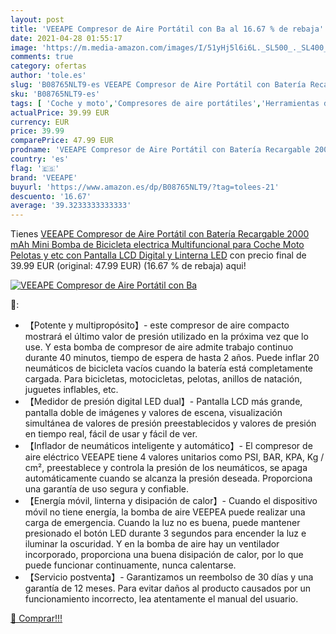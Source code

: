 ```yaml
---
layout: post
title: 'VEEAPE Compresor de Aire Portátil con Ba al 16.67 % de rebaja'
date: 2021-04-28 01:55:17
image: 'https://m.media-amazon.com/images/I/51yHj5l6i6L._SL500_._SL400_.jpg'
comments: true
category: ofertas
author: 'tole.es'
slug: 'B08765NLT9-es VEEAPE Compresor de Aire Portátil con Batería Recargable...'
sku: 'B08765NLT9-es'
tags: [ 'Coche y moto','Compresores de aire portátiles','Herramientas de neumáticos y ruedas','Herramientas para coche','bicicleta','veeape', ]
actualPrice: 39.99 EUR
currency: EUR
price: 39.99
comparePrice: 47.99 EUR
prodname: 'VEEAPE Compresor de Aire Portátil con Batería Recargable 2000 mAh  Mini Bomba de Bicicleta electrica  Multifuncional para Coche  Moto  Pelotas y etc  con Pantalla LCD Digital y Linterna LED'
country: 'es'
flag: '🇪🇸'
brand: 'VEEAPE'
buyurl: 'https://www.amazon.es/dp/B08765NLT9/?tag=tolees-21'
descuento: '16.67'
average: '39.3233333333333'
---
```


Tienes [VEEAPE Compresor de Aire Portátil con Batería Recargable 2000 mAh  Mini Bomba de Bicicleta electrica  Multifuncional para Coche  Moto  Pelotas y etc  con Pantalla LCD Digital y Linterna LED](https://www.amazon.es/dp/B08765NLT9/?tag=tolees-21) con precio final de  39.99 EUR (original: 47.99 EUR) (16.67 %  de rebaja) aqui!

[![VEEAPE Compresor de Aire Portátil con Ba](https://m.media-amazon.com/images/I/51yHj5l6i6L._SL500_._SL400_.jpg)](https://www.amazon.es/dp/B08765NLT9/?tag=tolees-21)

🔎:

- 【Potente y multipropósito】- este compresor de aire compacto mostrará el último valor de presión utilizado en la próxima vez que lo use. Y esta bomba de compresor de aire admite trabajo continuo durante 40 minutos, tiempo de espera de hasta 2 años. Puede inflar 20 neumáticos de bicicleta vacíos cuando la batería está completamente cargada. Para bicicletas, motocicletas, pelotas, anillos de natación, juguetes inflables, etc.
- 【Medidor de presión digital LED dual】- Pantalla LCD más grande, pantalla doble de imágenes y valores de escena, visualización simultánea de valores de presión preestablecidos y valores de presión en tiempo real, fácil de usar y fácil de ver.
- 【Inflador de neumáticos inteligente y automático】- El compresor de aire eléctrico VEEAPE tiene 4 valores unitarios como PSI, BAR, KPA, Kg / cm², preestablece y controla la presión de los neumáticos, se apaga automáticamente cuando se alcanza la presión deseada. Proporciona una garantía de uso segura y confiable.
- 【Energía móvil, linterna y disipación de calor】- Cuando el dispositivo móvil no tiene energía, la bomba de aire VEEPEA puede realizar una carga de emergencia. Cuando la luz no es buena, puede mantener presionado el botón LED durante 3 segundos para encender la luz e iluminar la oscuridad. Y en la bomba de aire hay un ventilador incorporado, proporciona una buena disipación de calor, por lo que puede funcionar continuamente, nunca calentarse.
- 【Servicio postventa】- Garantizamos un reembolso de 30 días y una garantía de 12 meses. Para evitar daños al producto causados ​​por un funcionamiento incorrecto, lea atentamente el manual del usuario.

[🛒 Comprar!!!](https://www.amazon.es/dp/B08765NLT9/?tag=tolees-21)
